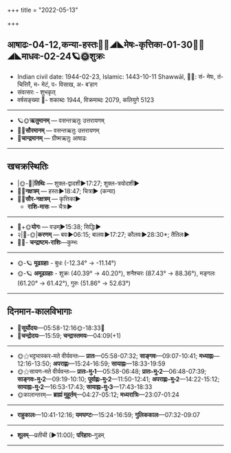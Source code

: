 +++
title = "2022-05-13"

+++
## आषाढः-04-12,कन्या-हस्तः🌛🌌◢◣मेषः-कृत्तिका-01-30🌌🌞◢◣माधवः-02-24🪐🌞शुक्रः
- Indian civil date: 1944-02-23, Islamic: 1443-10-11 Shawwāl, 🌌🌞: सं- मेषः, तं- चित्तिरै, म- मेटं, प- विसाख, अ- ब’हाग
- संवत्सरः - शुभकृत्
- वर्षसङ्ख्या 🌛- शकाब्दः 1944, विक्रमाब्दः 2079, कलियुगे 5123
___________________
- 🪐🌞**ऋतुमानम्** — वसन्तऋतुः उत्तरायणम्
- 🌌🌞**सौरमानम्** — वसन्तऋतुः उत्तरायणम्
- 🌛**चान्द्रमानम्** — ग्रीष्मऋतुः आषाढः
___________________


## खचक्रस्थितिः
- |🌞-🌛|**तिथिः** — शुक्ल-द्वादशी►17:27; शुक्ल-त्रयोदशी►  
- 🌌🌛**नक्षत्रम्** — हस्तः►18:47; चित्रा► (कन्या)  
- 🌌🌞**सौर-नक्षत्रम्** — कृत्तिका►  
  - **राशि-मासः** — चैत्रः► 
___________________
- 🌛+🌞**योगः** — वज्रम्►15:38; सिद्धिः►  
- २|🌛-🌞|**करणम्** — बवः►06:15; बालवः►17:27; कौलवः►28:30*; तैतिलः►  
- 🌌🌛- **चन्द्राष्टम-राशिः**—कुम्भः  
___________________
- 🌞-🪐 **मूढग्रहाः** - बुधः (-12.34° → -11.14°)
- 🌞-🪐 **अमूढग्रहाः** - शुक्रः (40.39° → 40.20°), शनैश्चरः (87.43° → 88.36°), मङ्गलः (61.20° → 61.42°), गुरुः (51.86° → 52.63°)
___________________


## दिनमान-कालविभागाः
- 🌅**सूर्योदयः**—05:58-12:16🌞️-18:33🌇  
- 🌛**चन्द्रोदयः**—15:59; **चन्द्रास्तमयः**—04:09(+1)  
___________________
- 🌞⚝भट्टभास्कर-मते वीर्यवन्तः— **प्रातः**—05:58-07:32; **साङ्गवः**—09:07-10:41; **मध्याह्नः**—12:16-13:50; **अपराह्णः**—15:24-16:59; **सायाह्नः**—18:33-19:59  
- 🌞⚝सायण-मते वीर्यवन्तः— **प्रातः-मु॰1**—05:58-06:48; **प्रातः-मु॰2**—06:48-07:39; **साङ्गवः-मु॰2**—09:19-10:10; **पूर्वाह्णः-मु॰2**—11:50-12:41; **अपराह्णः-मु॰2**—14:22-15:12; **सायाह्नः-मु॰2**—16:53-17:43; **सायाह्नः-मु॰3**—17:43-18:33  
- 🌞कालान्तरम्— **ब्राह्मं मुहूर्तम्**—04:27-05:12; **मध्यरात्रिः**—23:07-01:24  
___________________
- **राहुकालः**—10:41-12:16; **यमघण्टः**—15:24-16:59; **गुलिककालः**—07:32-09:07  
___________________
- **शूलम्**—प्रतीची (►11:00); **परिहारः**–गुडम्  
___________________
